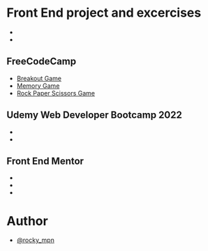 # Front End project and excercises

-
-

## FreeCodeCamp

- [Breakout Game](https://github.com/Rocky-MPN/Frontend/tree/main/FreeCodeCamp/Breakout-Game)
- [Memory Game](https://github.com/Rocky-MPN/Frontend/tree/main/FreeCodeCamp/Memory-Game)
- [Rock Paper Scissors Game](https://github.com/Rocky-MPN/Frontend/tree/main/FreeCodeCamp/Rock-Paper-Scisors-Game)

## Udemy Web Developer Bootcamp 2022

-
-

## Front End Mentor
-
-
-

#  Author

- [@rocky_mpn](https://www.twitter.com/rocky_mpn)

